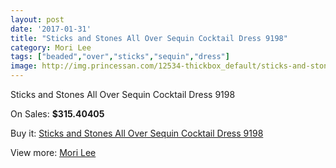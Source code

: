 ```yaml
---
layout: post
date: '2017-01-31'
title: "Sticks and Stones All Over Sequin Cocktail Dress 9198"
category: Mori Lee
tags: ["beaded","over","sticks","sequin","dress"]
image: http://img.princessan.com/12534-thickbox_default/sticks-and-stones-all-over-sequin-cocktail-dress-9198.jpg
---
```

Sticks and Stones All Over Sequin Cocktail Dress 9198

On Sales: **$315.40405**
<a href="https://www.princessan.com/en/mori-lee/5935-sticks-and-stones-all-over-sequin-cocktail-dress-9198.html"><amp-img layout="responsive" width="600" height="600" src="//img.princessan.com/12534-thickbox_default/sticks-and-stones-all-over-sequin-cocktail-dress-9198.jpg" alt="Sticks and Stones All Over Sequin Cocktail Dress 9198 0" /></a>
<a href="https://www.princessan.com/en/mori-lee/5935-sticks-and-stones-all-over-sequin-cocktail-dress-9198.html"><amp-img layout="responsive" width="600" height="600" src="//img.princessan.com/12537-thickbox_default/sticks-and-stones-all-over-sequin-cocktail-dress-9198.jpg" alt="Sticks and Stones All Over Sequin Cocktail Dress 9198 1" /></a>
<a href="https://www.princessan.com/en/mori-lee/5935-sticks-and-stones-all-over-sequin-cocktail-dress-9198.html"><amp-img layout="responsive" width="600" height="600" src="//img.princessan.com/12536-thickbox_default/sticks-and-stones-all-over-sequin-cocktail-dress-9198.jpg" alt="Sticks and Stones All Over Sequin Cocktail Dress 9198 2" /></a>
<a href="https://www.princessan.com/en/mori-lee/5935-sticks-and-stones-all-over-sequin-cocktail-dress-9198.html"><amp-img layout="responsive" width="600" height="600" src="//img.princessan.com/12535-thickbox_default/sticks-and-stones-all-over-sequin-cocktail-dress-9198.jpg" alt="Sticks and Stones All Over Sequin Cocktail Dress 9198 3" /></a>

Buy it: [Sticks and Stones All Over Sequin Cocktail Dress 9198](https://www.princessan.com/en/mori-lee/5935-sticks-and-stones-all-over-sequin-cocktail-dress-9198.html "Sticks and Stones All Over Sequin Cocktail Dress 9198")

View more: [Mori Lee](https://www.princessan.com/en/46-mori-lee "Mori Lee")